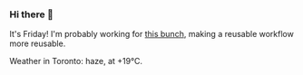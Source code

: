 ### Hi there :wave:

It's Friday! I'm probably working for [this bunch](https://github.com/kohofinancial), making a reusable workflow more reusable.

Weather in Toronto: haze, at +19°C.
